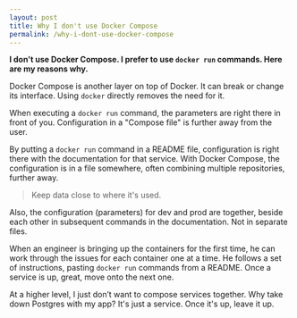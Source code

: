 ```yaml
---
layout: post
title: Why I don't use Docker Compose
permalink: /why-i-dont-use-docker-compose
---
```

**I don't use Docker Compose. I prefer to use `docker run` commands. Here are
my reasons why.**

Docker Compose is another layer on top of Docker. It can break or change its
interface. Using `docker` directly removes the need for it. 

When executing a `docker run` command, the parameters
are right there in front of you. Configuration in a "Compose file" is further
away from the user.

By putting a `docker run` command in a README file, configuration is right
there with the documentation for that service. With Docker Compose, the
configuration is in a file somewhere, often combining multiple repositories,
further away.

> Keep data close to where it's used.

Also, the configuration (parameters) for dev and prod are together, beside each other in
subsequent commands in the documentation. Not in separate files.

When an engineer is bringing up the containers for the first time, he can work
through the issues for each container one at a time. He follows a set of
instructions, pasting `docker run` commands from a README. Once a service is
up, great, move onto the next one.

At a higher level, I just don’t want to compose services together. Why take
down Postgres with my app? It's just a service. Once it's up, leave it up.
